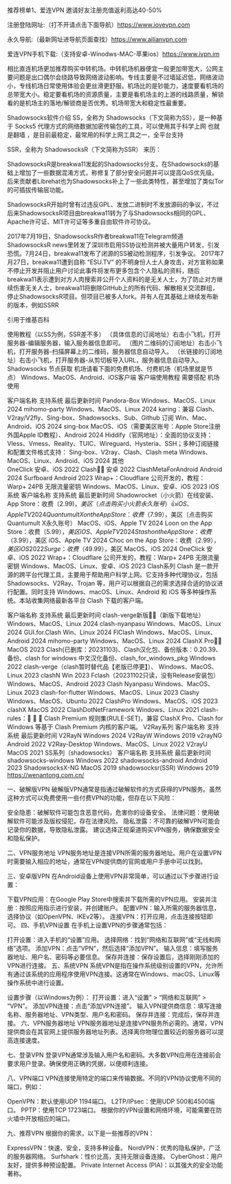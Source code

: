 推荐榜单1、爱连VPN 邀请好友注册充值返利高达40-50% 

注册登陆网址:（打不开请点击下面导航）https://www.iovevpn.com

永久导航:（最新网址进导航页面查找）https://www.ailianvpn.com

爱连VPN手机下载:（支持安卓-Winodws-MAC-苹果ios）https://www.ivpn.im

相比直连机场更加推荐购买中转机场。中转机场机器便宜一般更加带宽大，公网主要问题是出口偶尔会绕路导致网络波动影响。专线主要是不过墙延迟低，网络波动小，专线机场日常使用体验会更丝滑更舒服。机场比的是钞能力，速度要看机场的总带宽大小。稳定要看机场的资源质量，主要是看机场主的上游的线路质量，解锁看的是机场主的落地/解锁商是否优秀。机场带宽大和稳定性最重要。

Shadowsocks软件介绍
SS，全称为 Shadowsocks（下文简称为SS），是一种基于 Socks5 代理方式的网络数据加密传输包的工具，可以使用其于科学上网 也就是翻墙 ，是目前最稳定，最常用的科学上网工具之一，全平台支持

SSR，全称为 ShadowsocksR（下文简称为SSR） 来历：

ShadowsocksR是breakwa11发起的Shadowsocks分支，在Shadowsocks的基础上增加了一些数据混淆方式，称修复了部分安全问题并可以提高QoS优先级。后来贡献者Librehat也为Shadowsocks补上了一些此类特性，甚至增加了类似Tor的可插拔传输层功能。

ShadowsocksR开始时曾有过违反GPL、发放二进制时不发放源码的争议，不过后来ShadowsocksR项目由breakwa11转为了与Shadowsocks相同的GPL、Apache许可证、MIT许可证等多重自由软件许可协议。

2017年7月19日，ShadowsocksR作者breakwa11在Telegram频道ShadowsocksR news里转发了深圳市启用SS协议检测并被大量用户转发，引发恐慌。7月24日，breakwa11发布了闭源的SS被动检测程序，引发争议。 2017年7月27日，breakwa11遭到自称 “ESU.TV” 的不明身份人士人身攻击，对方宣称如果不停止开发并阻止用户讨论此事件将发布更多包含个人隐私的资料，随后breakwa11表示遭到对方人肉搜索并公开个人资料的是无关人士，为了防止对方继续伤害无关人士，breakwa11将删除GitHub上的所有代码、解散相关交流群组，停止ShadowsocksR项目。但项目已被多人fork。并有人在其基础上继续发布新的版本，例如SSRR

引用于维基百科

使用教程（以SS为例，SSR差不多）
（具体信息的订阅地址）右击小飞机，打开服务器-编辑服务器，输入服务器信息即可。
（图片二维码的订阅地址）右击小飞机，打开服务器-扫描屏幕上的二维码，服务器信息自动导入。
（长链接的订阅地址）右击小飞机，打开服务器-从剪切板导入URL，服务器信息自动导入。
Shadowsocks 节点获取
机场请看下面的免费机场、付费机场（机场里就是节点）
Windows、MacOS、Android、iOS客户端
客户端使用教程 需要搭配 机场 使用

客户端名称	支持系统	最后更新时间
Pandora-Box	Windows、MacOS、Linux	2024
mihomo-party	Windows、MacOS、Linux	2024
karing：兼容 Clash、V2ray/V2fly、Sing-box、Shadowsocks、Sub、Github 订阅	Win、Mac、Android、iOS	2024
sing-box	MacOS、iOS（需要美区账号：Apple Store注册外国Apple ID教程）、Android	2024
Hiddify（官网地址）：全面的协议支持：Vless、Vmess、Reality、TUIC、Wireguard、Hysteria、SSH；多种订阅链接和配置文件格式支持： Sing-box、V2ray、Clash、Clash meta	Windows、MacOS、Linux、Android、iOS	2024
其他	
OneClick	安卓、iOS	2022
Clash👍🏻	安卓	2022
ClashMetaForAndroid	Android	2024
Surfboard	Android	2023
Wrap+：Cloudflare 公司开发的，教程：Warp+ 24PB 无限流量密钥	Windows、MacOS、Linux、安卓、iOS	2023
iOS系统
客户端名称	支持系统	最后更新时间
Shadowrocket（小火箭）在线安装、App Store：收费（$2.99)，美区（点击购买小火箭永久账号）👍	iOS、Apple TV	2024
Quantumult X on the App Store：收费（$7.99），美区（点击购买Quantumult X永久账号）	MacOS、iOS、Apple TV	2024
Loon on the App Store：收费（$5.99），美区	iOS、Apple TV	2024
Stash on the App Store：收费（$3.99），美区	iOS、Apple TV	2024
Choc on the App Store：收费（$2.99），美区	iOS	2022
Surge：收费（$49.99），美区	MacOS、iOS	2024
OneClick	安卓、iOS	2022
Wrap+：Cloudflare 公司开发的，教程：Warp+ 24PB 无限流量密钥	Windows、MacOS、Linux、安卓、iOS	2023
Clash系列
Clash 是一款开源的跨平台代理工具，主要用于帮助用户科学上网。它支持多种代理协议，包括 Shadowsocks、V2Ray、Trojan 等，用户可以根据自己的需求选择合适的协议进行配置。同时支持 Windows、macOS、Linux、Android 和 iOS 等多种操作系统。本站收集网络最新各平台 Clash 下载的客户端。

客户端名称	支持系统	最后更新时间
clash-verge新版👍🏻（新版下载地址）	Windows、MacOS、Linux	2024
clash-nyanpasu	Windows、MacOS、Linux	2024
GUI.for.Clash	Win、Linux	2024
FlClash	Windows、MacOS、Linux、Android	2024
mihomo-party	Windows、MacOS、Linux	2024
ClashX Pro👍🏻	MacOS	2023
Clash(已删库：20231103)、Clash汉化包、备份版本：0.20.39、备份、clash for windows 中文汉化备份、clash_for_windows_pkg	Windows	2022
clash-verge（clash暂时替代品【老版已停更】）、	Windows、MacOS、Linux	2023
clashN	Win	2023
Fclash（20231102只读，没有Release安装包）	Windows、MacOS、Android	2023
Clash Nyanpasu	Windows、MacOS、Linux	2023
clash-for-flutter	Windows、MacOS、Linux	2023
Clashy	Windows、MacOS、Ubuntu	2022
ClashPro	Windows、MacOS、iOS	2023
clashX	MacOS	2022
ClashDotNetFramework	Windows、Linux	2021
clash-rules：🦄️ 🎃 👻 Clash Premium 规则集(RULE-SET)，兼容 ClashX Pro、Clash for Windows 等基于 Clash Premium 内核的客户端。
V2Ray系列
客户端名称	支持系统	最后更新时间
V2RayN	Windows	2024
V2RayW	Windows	2019
v2rayNG	Android	2022
V2Ray-Desktop	Windows、MacOS、Linux	2022
V2rayU	MacOS	2021
SS系列（shadowsocks）
客户端名称	支持系统	最后更新时间
shadowsocks-windows	Windows	2022
shadowsocks-android	Android	2023
ShadowsocksX-NG	MacOS	2019
shadowsocksr(SSR)	Windows	2019
https://wenantong.com.cn/

一、破解版VPN
破解版VPN通常是指通过破解软件的方式获得的VPN服务。虽然这种方式可以免费使用一些付费VPN的功能，但存在以下风险：

安全隐患：破解软件可能包含恶意代码，危害你的设备安全。
法律问题：使用破解软件可能涉及版权侵犯，存在法律风险。
隐私泄露：不可靠的破解VPN可能会记录你的数据，导致隐私泄露。
建议选择正规渠道购买VPN服务，确保数据安全和隐私保护。

二、VPN服务地址
VPN服务地址是连接VPN所需的服务器地址。用户在设置VPN时需要输入相应的地址，通常在VPN提供商的官网或用户手册中可以找到。

三、安卓版VPN
在Android设备上使用VPN非常简单，可以通过以下步骤进行设置：

下载VPN应用：在Google Play Store中搜索并下载所需的VPN应用。
安装并注册：按照应用指示进行安装，并创建账户。
配置VPN：输入所需的服务器信息，选择协议（如OpenVPN、IKEv2等）。
连接VPN：打开应用，点击连接按钮即可。
四、手机VPN设置
在手机上设置VPN的步骤通常包括：

打开设置：进入手机的“设置”应用。
选择网络：找到“网络和互联网”或“无线和网络”选项。
添加VPN：点击“VPN”，然后选择“添加VPN”。
输入信息：填写服务器地址、用户名、密码等必要信息。
保存并连接：保存设置后，选择刚刚添加的VPN进行连接。
五、系统VPN
系统VPN是指在操作系统级别设置的VPN，允许所有通过该系统的应用程序使用VPN连接。这通常在Windows、macOS、Linux等操作系统中进行设置。

设置步骤（以Windows为例）：
打开设置：进入“设置” > “网络和互联网” > “VPN”。
添加VPN连接：点击“添加VPN连接”。
输入VPN提供商信息：填写连接名称、服务器地址、VPN类型、用户名和密码。
保存并连接：完成后，保存并连接。
六、VPN服务器地址
VPN服务器地址是连接VPN服务所必需的。通常，VPN提供商会在其官网上提供服务器地址列表。选择离你物理位置较近的服务器可以提高连接速度。

七、登录VPN
登录VPN通常涉及输入用户名和密码。大多数VPN应用在连接前会要求用户登录。确保使用正确的凭据，以便顺利连接。

八、VPN端口
VPN连接使用特定的端口来传输数据。不同的VPN协议使用不同的端口，例如：

OpenVPN：默认使用UDP 1194端口。
L2TP/IPsec：使用UDP 500和4500端口。
PPTP：使用TCP 1723端口。
根据你的VPN设置和网络环境，可能需要在防火墙中开放相应的端口。

九、推荐VPN
根据你的需求，以下是一些推荐的VPN：

ExpressVPN：快速、安全，支持多种设备。
NordVPN：优秀的隐私保护，广泛的服务器网络。
Surfshark：性价比高，支持无限设备连接。
CyberGhost：用户友好，提供多种预设配置。
Private Internet Access (PIA)：以其强大的安全功能著称。
